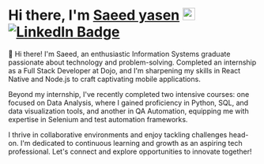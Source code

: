 # Hi there, I'm <a href="https://github.com/SaeedYasen" target="_blank">Saeed yasen</a> <img src="https://media.giphy.com/media/hvRJCLFzcasrR4ia7z/giphy.gif" width="25px"> [![LinkedIn Badge](https://img.shields.io/badge/LinkedIn-0077B5?style=for-the-badge&logo=linkedin&logoColor=white)](https://www.linkedin.com/in/saeed-yasen/)
👋 Hi there! I'm Saeed, an enthusiastic Information Systems graduate passionate about technology and problem-solving. Completed an internship as a Full Stack Developer at Dojo, and I'm sharpening my skills in React Native and Node.js to craft captivating mobile applications.

Beyond my internship, I've recently completed two intensive courses: one focused on Data Analysis, where I gained proficiency in Python, SQL, and data visualization tools, and another in QA Automation, equipping me with expertise in Selenium and test automation frameworks.

I thrive in collaborative environments and enjoy tackling challenges head-on. I'm dedicated to continuous learning and growth as an aspiring tech professional. Let's connect and explore opportunities to innovate together!
